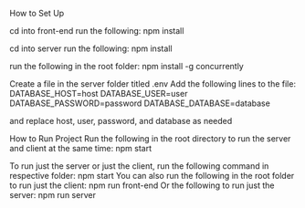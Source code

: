 How to Set Up

cd into front-end
run the following: npm install

cd into server
run the following: npm install

run the following in the root folder: npm install -g concurrently

Create a file in the server folder titled .env
Add the following lines to the file:
DATABASE_HOST=host
DATABASE_USER=user
DATABASE_PASSWORD=password
DATABASE_DATABASE=database

and replace host, user, password, and database as needed

How to Run Project
Run the following in the root directory to run the server and client at the same time: npm start

To run just the server or just the client, run the following command in respective folder: npm start
You can also run the following in the root folder to run just the client: npm run front-end
Or the following to run just the server: npm run server